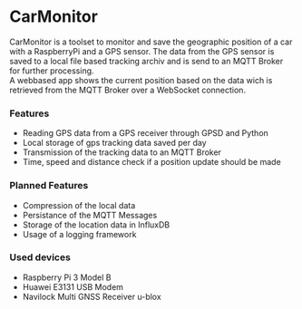 # CarMonitor
CarMonitor is a toolset to monitor and save the geographic position of a car with a RaspberryPi and a GPS sensor.
The data from the GPS sensor is saved to a local file based tracking archiv and is send to an MQTT Broker for further processing.  
A webbased app shows the current position based on the data wich is retrieved from the MQTT Broker over a WebSocket connection.

### Features
 - Reading GPS data from a GPS receiver through GPSD and Python
 - Local storage of gps tracking data saved per day
 - Transmission of the tracking data to an MQTT Broker
 - Time, speed and distance check if a position update should be made

### Planned Features
 - Compression of the local data
 - Persistance of the MQTT Messages
 - Storage of the location data in InfluxDB 
 - Usage of a logging framework
 
### Used devices
 - Raspberry Pi 3 Model B
 - Huawei E3131 USB Modem
 - Navilock Multi GNSS Receiver u-blox
